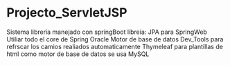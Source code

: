 # Projecto_ServletJSP
Sistema libreria manejado con springBoot
libreia: 
JPA para 
SpringWeb Utiliar todo el core de Spring
Oracle Motor de base de datos
Dev_Tools para refrscar los camios realiados automaticamente
Thymeleaf para plantillas de html
como motor de base de datos se usa MySQL 

